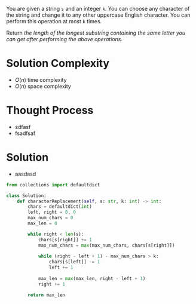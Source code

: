You are given a string `s` and an integer `k`. You can choose any character of the string and change it to any other uppercase English character. You can perform this operation at most `k` times.

Return _the length of the longest substring containing the same letter you can get after performing the above operations_.
# Solution Complexity
- $O(n)$ time complexity
- $O(n)$ space complexity
# Thought Process
- sdfasf
- fsadfsaf
# Solution
- aasdasd
```Python
from collections import defaultdict

class Solution:
	def characterReplacement(self, s: str, k: int) -> int:
		chars = defaultdict(int)
		left, right = 0, 0
		max_num_chars = 0
		max_len = 0

		while right < len(s):
			chars[s[right]] += 1
			max_num_chars = max(max_num_chars, chars[s[right]])
			
			while (right - left + 1) - max_num_chars > k:
				chars[s[left]] -= 1
				left += 1
			
			max_len = max(max_len, right - left + 1)
			right += 1

		return max_len
```